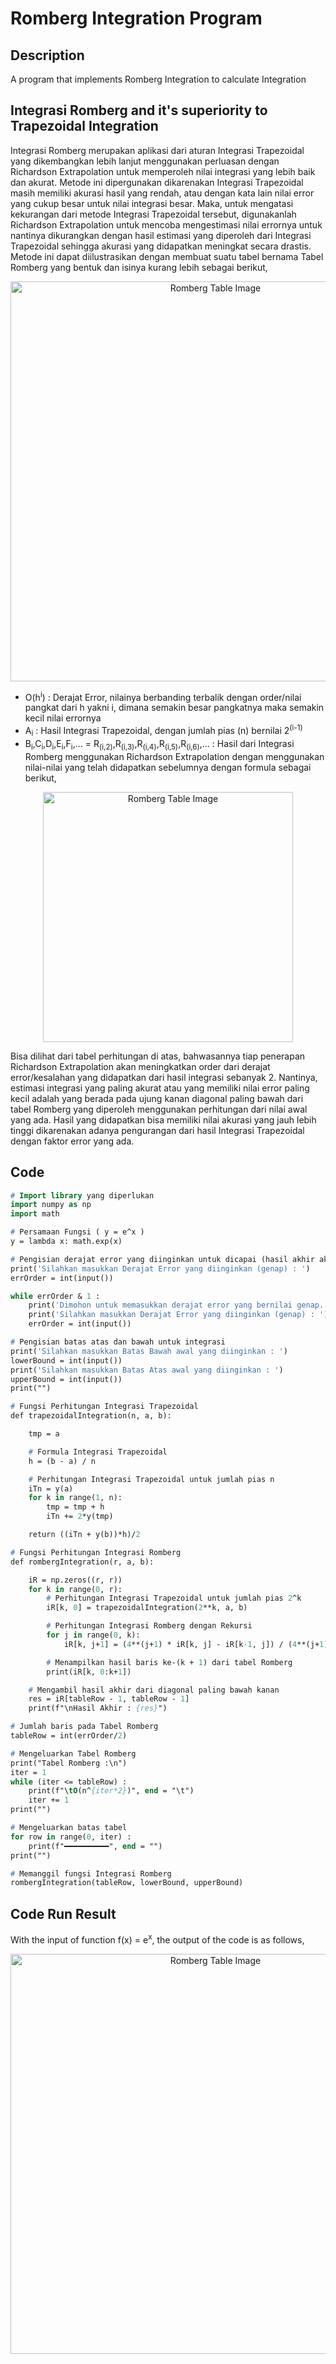 # Romberg Integration Program

## Description
A program that implements Romberg Integration to calculate Integration

## Integrasi Romberg and it's superiority to Trapezoidal Integration
Integrasi Romberg merupakan aplikasi dari aturan Integrasi Trapezoidal yang dikembangkan lebih lanjut menggunakan perluasan dengan Richardson Extrapolation untuk memperoleh nilai integrasi yang lebih baik dan akurat. Metode ini dipergunakan dikarenakan Integrasi Trapezoidal masih memiliki akurasi hasil yang rendah, atau dengan kata lain nilai error yang cukup besar untuk nilai integrasi besar. Maka, untuk mengatasi kekurangan dari metode Integrasi Trapezoidal tersebut, digunakanlah Richardson Extrapolation untuk mencoba mengestimasi nilai errornya untuk nantinya dikurangkan dengan hasil estimasi yang diperoleh dari Integrasi Trapezoidal sehingga akurasi yang didapatkan meningkat secara drastis. Metode ini dapat diilustrasikan dengan membuat suatu tabel bernama Tabel Romberg yang bentuk dan isinya kurang lebih sebagai berikut,

<p align="center">
  <img width="640" src="https://cdn.discordapp.com/attachments/995337235211763722/1055121117184012398/image.png" alt="Romberg Table Image">
</p>

- O(h<sup>i</sup>) : Derajat Error, nilainya berbanding terbalik dengan order/nilai pangkat dari h yakni i, dimana semakin besar pangkatnya maka semakin kecil nilai errornya
- A<sub>i</sub> : Hasil Integrasi Trapezoidal, dengan jumlah pias (n) bernilai 2<sup>(i-1)</sup>
- B<sub>i</sub>,C<sub>i</sub>,D<sub>i</sub>,E<sub>i</sub>,F<sub>i</sub>,… = R<sub>(i,2)</sub>,R<sub>(i,3)</sub>,R<sub>(i,4)</sub>,R<sub>(i,5)</sub>,R<sub>(i,6)</sub>,… : Hasil dari Integrasi Romberg menggunakan Richardson Extrapolation dengan menggunakan nilai-nilai yang telah didapatkan sebelumnya dengan formula sebagai berikut,

<p align="center">
  <img width="400" src="https://cdn.discordapp.com/attachments/995337235211763722/1055121854316154890/image.png" alt="Romberg Table Image">
</p>

Bisa dilihat dari tabel perhitungan di atas, bahwasannya tiap penerapan Richardson Extrapolation akan meningkatkan order dari derajat error/kesalahan yang didapatkan dari hasil integrasi sebanyak 2. Nantinya, estimasi integrasi yang paling akurat atau yang memiliki nilai error paling kecil adalah yang berada pada ujung kanan diagonal paling bawah dari tabel Romberg yang diperoleh menggunakan perhitungan dari nilai awal yang ada. Hasil yang didapatkan bisa memiliki nilai akurasi yang jauh lebih tinggi dikarenakan adanya pengurangan dari hasil Integrasi Trapezoidal dengan faktor error yang ada.

## Code
```p
# Import library yang diperlukan
import numpy as np
import math

# Persamaan Fungsi ( y = e^x )
y = lambda x: math.exp(x)

# Pengisian derajat error yang diinginkan untuk dicapai (hasil akhir akan memiliki estimasi error kurang lebih O(n^errOrder))
print('Silahkan masukkan Derajat Error yang diinginkan (genap) : ')
errOrder = int(input())

while errOrder & 1 :
    print('Dimohon untuk memasukkan derajat error yang bernilai genap...')
    print('Silahkan masukkan Derajat Error yang diinginkan (genap) : ')
    errOrder = int(input())

# Pengisian batas atas dan bawah untuk integrasi
print('Silahkan masukkan Batas Bawah awal yang diinginkan : ')
lowerBound = int(input())
print('Silahkan masukkan Batas Atas awal yang diinginkan : ')
upperBound = int(input())
print("")

# Fungsi Perhitungan Integrasi Trapezoidal
def trapezoidalIntegration(n, a, b):

    tmp = a

    # Formula Integrasi Trapezoidal
    h = (b - a) / n

    # Perhitungan Integrasi Trapezoidal untuk jumlah pias n
    iTn = y(a)
    for k in range(1, n):
        tmp = tmp + h
        iTn += 2*y(tmp)

    return ((iTn + y(b))*h)/2

# Fungsi Perhitungan Integrasi Romberg
def rombergIntegration(r, a, b):

    iR = np.zeros((r, r))
    for k in range(0, r):
        # Perhitungan Integrasi Trapezoidal untuk jumlah pias 2^k
        iR[k, 0] = trapezoidalIntegration(2**k, a, b)

        # Perhitungan Integrasi Romberg dengan Rekursi
        for j in range(0, k):
            iR[k, j+1] = (4**(j+1) * iR[k, j] - iR[k-1, j]) / (4**(j+1) - 1)

        # Menampilkan hasil baris ke-(k + 1) dari tabel Romberg
        print(iR[k, 0:k+1])

    # Mengambil hasil akhir dari diagonal paling bawah kanan
    res = iR[tableRow - 1, tableRow - 1]
    print(f"\nHasil Akhir : {res}")

# Jumlah baris pada Tabel Romberg
tableRow = int(errOrder/2)

# Mengeluarkan Tabel Romberg
print("Tabel Romberg :\n")
iter = 1
while (iter <= tableRow) :
    print(f"\tO(n^{iter*2})", end = "\t")
    iter += 1
print("")

# Mengeluarkan batas tabel
for row in range(0, iter) :
    print(f"━━━━━━━━━━", end = "")
print("")

# Memanggil fungsi Integrasi Romberg
rombergIntegration(tableRow, lowerBound, upperBound)
```

## Code Run Result
With the input of function f(x) = e<sup>x</sup>, the output of the code is as follows,
<p align="center">
  <img width="640" src="https://cdn.discordapp.com/attachments/995337235211763722/1055120139407859763/image.png" alt="Romberg Table Image">
</p>
